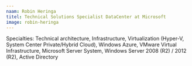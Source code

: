 ```yaml
---
naam: Robin Heringa
titel: Technical Solutions Specialist DataCenter at Microsoft
image: robin-heringa
---
```

Specialties: Technical architecture, Infrastructure, Virtualization (Hyper-V, System Center Private/Hybrid Cloud), Windows Azure, VMware Virtual Infrastructure, Microsoft Server System, Windows Server 2008 (R2) / 2012 (R2), Active Directory